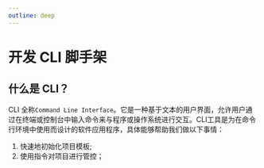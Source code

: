 ```yaml
---
outline: deep
---
```


# 开发 CLI 脚手架

## 什么是 CLI？

CLI 全称`Command Line Interface`。它是一种基于文本的用户界面，允许用户通过在终端或控制台中输入命令来与程序或操作系统进行交互。CLI工具是为在命令行环境中使用而设计的软件应用程序，具体能够帮助我们做以下事情：

1. 快速地初始化项目模板;
2. 使用指令对项目进行管控；

<!-- ## Core 核心内容

### 快速创建

使用 Node.js CLI 工具，您可以遵循以下步骤：

1. 创建项目结构：创建一个新的文件夹，在其中创建  bin  文件夹。在  bin  文件夹中创建一个命令行脚本，这将是您 CLI 工具的入口点。 
```md
your-cli-tool/
├── bin/
│   └── index.js
├── package.json
└── README.md
```

2. 在  package.json  文件中添加必需的信息，特别是用于指定入口点脚本位置的`bin属性`。 
```json
{
    "bin": {
        "your-cli-bin": "./bin/index.js"
    }
}
```

3. 在  bin  文件夹中创建一个命令行脚本，使用  #!/usr/bin/env node  指定 Node.js 作为解释器，并在从此编写你脚手架的逻辑代码。

```js
#!/usr/bin/env node

console.log("hello your-cli");
```

4. 最后，使用  npm link  命令链接到该包，以便您可以全局访问这个工具

```bash
cd your-cli-tool
npm link
npm list --depth=0 -g
```
现在您可以在终端中运行  `your-cli-bin`  命令，并在命令行中看到输出。

### 本地调试

### 需求方案

--- 

#### 如何做日志记录？

> 需求：如何在 CLI 应用中做日志记录？

在 Node.js 中，您可以使用内置的  console  模块来进行简单的日志记录，也可以使用第三方模块来进行更有趣的日志记录，例如`npmlog，支持级别和颜色，增强交互性`。 

For Example:

::: code-group

```js [1. npmlog 基本使用]
var log = require('npmlog')

// additional stuff ---------------------------+
// message ----------+                         |
// prefix ----+      |                         |
// level -+   |      |                         |
//        v   v      v                         v
    log.info('fyi', 'I have a kitty cat: %j', myKittyCat)
```


```js [2. 定制 npmlog]
const log = require('npmlog');

// 默认 level 等级
log.level = process.env.LOG_LEVEL ? process.env.LOG_LEVEL : 'info';

// 修改前缀
log.heading = "Web CLI";
log.headingStyle = { fg: 'red', bg: 'white' };

// 添加自定义 level
log.addLevel('success', 2000, { fg: 'green', bold: true });

module.exports = log;
```
:::

::: danger 补充说明： 如果你觉得无法灵活地控制输出文字颜色的话，可以使用 `colors` 模块。

For Example:

```js
const npmlog = require('npmlog');
const colors = require('colors');

colors.setTheme({
    error: 'red',
    warn: 'yellow',
    info: 'green',
    debug: 'blue'
});

npmlog.info('prefix', 'hello world', 'suffix'.error);
```
:::

### 发布上线

要将您的 npm 包发布到 npmjs.com，需要遵循以下步骤：

1. 创建一个 npm 账户：如果您还没有 npm 账户，请在 npmjs.com 上注册一个账户。

2. 初始化您的 npm 包：在您的包文件夹中，运行  `npm init`  命令来初始化您的包。根据提示输入相关信息并确认。

3. 登录到您的 npm 账户：使用  `npm login`  命令输入您的用户名、密码和邮箱来登录到您的 npm 账户。如果您使用的是 npm Enterprise Server，则需要使用  `npm login --registry=<registry-url>`  命令指定您的 registry URL。

4. 发布您的包：在您的包文件夹中，使用  `npm publish`  命令来发布您的包。如果您的包是私有的，则需要使用  `npm publish --access=<access>`  命令，并指定为  `restricted` 。

::: danger 特别提示

注意！npm 的私有包是要充钱的！

如果发布公用包最好配置一下 package.json，内容如下

```json 
"publishConfig": {
  "access": "public",
  "registry": "https://registry.npmjs.org/"
},
```

:::

5. 验证您的包：使用  `npm view <your-package-name>`  命令来验证您的包已成功发布到 npmjs.com 或您的私有 registry 上。

6. 更新您的包：如果您需要更新您的包，只需更新代码并重复运行  `npm publish`  命令即可。请注意，每次发布后，您的包版本号都必须增加，否则发布将失败。

请注意，发布到 npm 上的包应该遵循一些最佳实践，如添加版本号、更新说明、引用正确的版本等。在发布前，请花时间熟悉并遵循 npm 的官方指南和建议。

 -->
